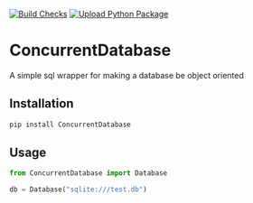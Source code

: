 [![Build Checks](https://github.com/JayFromProgramming/ConcurrentDatabase/actions/workflows/python-package.yml/badge.svg)](https://github.com/JayFromProgramming/ConcurrentDatabase/actions/workflows/python-package.yml)
[![Upload Python Package](https://github.com/JayFromProgramming/ConcurrentDatabase/actions/workflows/python-publish.yml/badge.svg)](https://github.com/JayFromProgramming/ConcurrentDatabase/actions/workflows/python-publish.yml)

# ConcurrentDatabase
A simple sql wrapper for making a database be object oriented

## Installation
```bash
pip install ConcurrentDatabase
```

## Usage
```python
from ConcurrentDatabase import Database

db = Database("sqlite:///test.db")
```